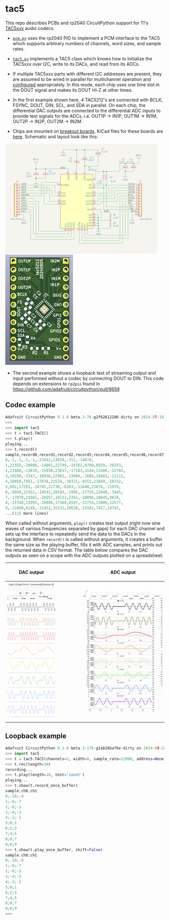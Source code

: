 # tac5

This repo describes PCBs and rp2040 CircuitPython support for TI's [TAC5xxx](https://www.ti.com/product/TAC5212) audio codecs.

* [`pcm.py`](pcm.py) uses the rp2040 PIO to implement a PCM interface to the TAC5 which supports arbitrary numbers of channels, word sizes, and sample rates.

* [`tac5.py`](tac5.py) implements a TAC5 class which knows how to initialize the TAC5xxx over I2C, write to its DACs, and read from its ADCs.

* If multiple TAC5xxx parts with different I2C addresses are present, they are assumed to be wired in parallel for multichannel operation and [configured]( https://docs.google.com/spreadsheets/d/1LnI_OwJfJHtquBkj7qKH8Fg3jmsCv9cRniIS2uqMfjU/edit?usp=sharing) appropriately.  In this mode, each chip uses one time slot
in the DOUT signal and makes its DOUT Hi-Z at other times.  

* In the first example shown here, 4 TAC5212's are connected with BCLK, FSYNC, DOUT, DIN, SCL, and SDA in parallel.  On each chip, the differential DAC outputs are connected to the differential ADC inputs to provide test signals for the ADCs, i.e. OUT1P -> IN1P, OUT1M -> IN1M, OUT2P -> IN2P, OUT2M -> IN2M.

* Chips are mounted on [breakout boards](https://www.pcbway.com/project/shareproject/Breakout_board_for_the_TI_TAC5212_audio_codec_ecc0a61b.html).  KiCad files for these boards are [here](pcb).  Schematic and layout look like this:

<img src="images/tac5_schematic.png" width="480" /> <img src="images/tac5_pcb.png" width="214" />

* The second example shows a loopback test of streaming output and input performed without a codec by connecting DOUT to DIN.  This code depends on extensions to `rp2pio` found in https://github.com/adafruit/circuitpython/pull/9659

## Codec example

```python
Adafruit CircuitPython 9.1.0-beta.3-76-g2f62612186-dirty on 2024-07-18; Adafruit Feather RP2040 with rp2040
>>> 
>>> import tac5
>>> t = tac5.TAC5()
>>> t.play()
playing...
>>> t.record()
sample,record0,record1,record2,record3,record4,record5,record6,record7,
0,-1,-1,-1,-1,-21642,13829,-311,-14878,
1,22355,-20880,-14861,22749,-19762,8760,6829,-20253,
2,21608,-13819,-15930,23037,-17183,3144,13306,-22783,
3,18190,-3347,-16936,22962,-13994,-2666,18482,-22111,
4,10858,7951,-17876,22524,-10311,-8313,21849,-18332,
5,602,17291,-18745,21730,-6263,-13440,23074,-11979,
6,-8849,22352,-19541,20593,-1995,-17725,22040,-3945,
7,-17070,21881,-20257,19131,2341,-20896,18845,4634,
8,-21748,15993,-20896,17368,6597,-22754,13806,12577,
9,-22490,6149,-21452,15331,10620,-23182,7417,18743,
...(115 more lines)
```

When called without arguments, `play()` creates test output (right now sine waves of various frequencies separated by gaps) for each DAC channel and sets up the interface to repeatedly send the data to the DACs in the background.
When `record()` is called without arguments, it creates a buffer the same size as the playing buffer, fills it with ADC samples, and prints out the returned data in
CSV format.  The table below compares the DAC outputs as seen on a scope with the ADC outputs plotted on a spreadsheet:

| DAC output |  &nbsp; &nbsp; &nbsp; &nbsp; &nbsp; &nbsp; &nbsp; &nbsp; &nbsp; &nbsp; &nbsp; &nbsp; &nbsp; &nbsp; &nbsp;&nbsp; &nbsp; &nbsp;  | ADC output |
| ---------- | ---- |---------- |
| <img src="images/dac_output_example.png" width="280" />   | | <img src="images/adc_output_example.png" width="500" /> |

## Loopback example

```python
Adafruit CircuitPython 9.1.0-beta.3-176-g1ab26baf6e-dirty on 2024-09-24; Adafruit Feather RP2040 with rp2040
>>> import tac5
>>> t = tac5.TAC5(channels=2, width=8, sample_rate=12000, address=None)
>>> t.rec(length=10)
recording...
>>> t.play(length=10, test='count')
playing...
>>> t.show(t.record_once_buffer)
sample;ch0;ch1
0;-10;-9
1;-8;-7
2;-6;-5
3;-4;-3
4;-2;-1
5;0;1
6;2;3
7;4;5
8;6;7
9;8;9
>>> t.show(t.play_once_buffer, shift=False)
sample;ch0;ch1
0;-10;-9
1;-8;-7
2;-6;-5
3;-4;-3
4;-2;-1
5;0;1
6;2;3
7;4;5
8;6;7
9;8;9
>>> 
